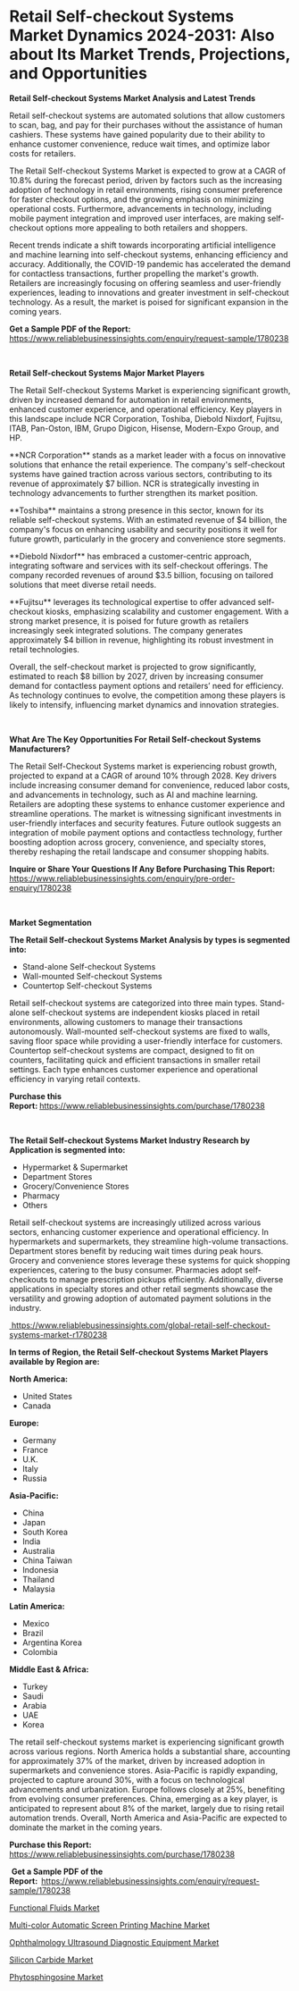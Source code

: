 <p><h1>Retail Self-checkout Systems Market Dynamics 2024-2031: Also about Its Market Trends, Projections, and Opportunities</h1></p><p><strong>Retail Self-checkout Systems Market Analysis and Latest Trends</strong></p>
<p><p>Retail self-checkout systems are automated solutions that allow customers to scan, bag, and pay for their purchases without the assistance of human cashiers. These systems have gained popularity due to their ability to enhance customer convenience, reduce wait times, and optimize labor costs for retailers. </p><p>The Retail Self-checkout Systems Market is expected to grow at a CAGR of 10.8% during the forecast period, driven by factors such as the increasing adoption of technology in retail environments, rising consumer preference for faster checkout options, and the growing emphasis on minimizing operational costs. Furthermore, advancements in technology, including mobile payment integration and improved user interfaces, are making self-checkout options more appealing to both retailers and shoppers.</p><p>Recent trends indicate a shift towards incorporating artificial intelligence and machine learning into self-checkout systems, enhancing efficiency and accuracy. Additionally, the COVID-19 pandemic has accelerated the demand for contactless transactions, further propelling the market's growth. Retailers are increasingly focusing on offering seamless and user-friendly experiences, leading to innovations and greater investment in self-checkout technology. As a result, the market is poised for significant expansion in the coming years.</p></p>
<p><strong>Get a Sample PDF of the Report:&nbsp;</strong> <a href="https://www.reliablebusinessinsights.com/enquiry/request-sample/1780238?utm_campaign=63&utm_medium=2&utm_source=Github&utm_content=ia&utm_term=19122024&utm_id=retail-self-checkout-systems">https://www.reliablebusinessinsights.com/enquiry/request-sample/1780238</a></p>
<p>&nbsp;</p>
<p><strong>Retail Self-checkout Systems Major Market Players</strong></p>
<p><p>The Retail Self-checkout Systems Market is experiencing significant growth, driven by increased demand for automation in retail environments, enhanced customer experience, and operational efficiency. Key players in this landscape include NCR Corporation, Toshiba, Diebold Nixdorf, Fujitsu, ITAB, Pan-Oston, IBM, Grupo Digicon, Hisense, Modern-Expo Group, and HP.</p><p>**NCR Corporation** stands as a market leader with a focus on innovative solutions that enhance the retail experience. The company's self-checkout systems have gained traction across various sectors, contributing to its revenue of approximately $7 billion. NCR is strategically investing in technology advancements to further strengthen its market position.</p><p>**Toshiba** maintains a strong presence in this sector, known for its reliable self-checkout systems. With an estimated revenue of $4 billion, the company's focus on enhancing usability and security positions it well for future growth, particularly in the grocery and convenience store segments.</p><p>**Diebold Nixdorf** has embraced a customer-centric approach, integrating software and services with its self-checkout offerings. The company recorded revenues of around $3.5 billion, focusing on tailored solutions that meet diverse retail needs.</p><p>**Fujitsu** leverages its technological expertise to offer advanced self-checkout kiosks, emphasizing scalability and customer engagement. With a strong market presence, it is poised for future growth as retailers increasingly seek integrated solutions. The company generates approximately $4 billion in revenue, highlighting its robust investment in retail technologies.</p><p>Overall, the self-checkout market is projected to grow significantly, estimated to reach $8 billion by 2027, driven by increasing consumer demand for contactless payment options and retailers’ need for efficiency. As technology continues to evolve, the competition among these players is likely to intensify, influencing market dynamics and innovation strategies.</p></p>
<p>&nbsp;</p>
<p><strong>What Are The Key Opportunities For Retail Self-checkout Systems Manufacturers?</strong></p>
<p><p>The Retail Self-Checkout Systems market is experiencing robust growth, projected to expand at a CAGR of around 10% through 2028. Key drivers include increasing consumer demand for convenience, reduced labor costs, and advancements in technology, such as AI and machine learning. Retailers are adopting these systems to enhance customer experience and streamline operations. The market is witnessing significant investments in user-friendly interfaces and security features. Future outlook suggests an integration of mobile payment options and contactless technology, further boosting adoption across grocery, convenience, and specialty stores, thereby reshaping the retail landscape and consumer shopping habits.</p></p>
<p><strong>Inquire or Share Your Questions If Any Before Purchasing This Report:</strong> <a href="https://www.reliablebusinessinsights.com/enquiry/pre-order-enquiry/1780238?utm_campaign=63&utm_medium=2&utm_source=Github&utm_content=ia&utm_term=19122024&utm_id=retail-self-checkout-systems">https://www.reliablebusinessinsights.com/enquiry/pre-order-enquiry/1780238</a></p>
<p>&nbsp;</p>
<p><strong>Market Segmentation</strong></p>
<p><strong>The Retail Self-checkout Systems Market Analysis by types is segmented into:</strong></p>
<p><ul><li>Stand-alone Self-checkout Systems</li><li>Wall-mounted Self-checkout Systems</li><li>Countertop Self-checkout Systems</li></ul></p>
<p><p>Retail self-checkout systems are categorized into three main types. Stand-alone self-checkout systems are independent kiosks placed in retail environments, allowing customers to manage their transactions autonomously. Wall-mounted self-checkout systems are fixed to walls, saving floor space while providing a user-friendly interface for customers. Countertop self-checkout systems are compact, designed to fit on counters, facilitating quick and efficient transactions in smaller retail settings. Each type enhances customer experience and operational efficiency in varying retail contexts.</p></p>
<p><strong>Purchase this Report:&nbsp;</strong><a href="https://www.reliablebusinessinsights.com/purchase/1780238?utm_campaign=63&utm_medium=2&utm_source=Github&utm_content=ia&utm_term=19122024&utm_id=retail-self-checkout-systems">https://www.reliablebusinessinsights.com/purchase/1780238</a></p>
<p>&nbsp;</p>
<p><strong>The Retail Self-checkout Systems Market Industry Research by Application is segmented into:</strong></p>
<p><ul><li>Hypermarket & Supermarket</li><li>Department Stores</li><li>Grocery/Convenience Stores</li><li>Pharmacy</li><li>Others</li></ul></p>
<p><p>Retail self-checkout systems are increasingly utilized across various sectors, enhancing customer experience and operational efficiency. In hypermarkets and supermarkets, they streamline high-volume transactions. Department stores benefit by reducing wait times during peak hours. Grocery and convenience stores leverage these systems for quick shopping experiences, catering to the busy consumer. Pharmacies adopt self-checkouts to manage prescription pickups efficiently. Additionally, diverse applications in specialty stores and other retail segments showcase the versatility and growing adoption of automated payment solutions in the industry.</p></p>
<p><a href="https://www.reliablebusinessinsights.com/global-retail-self-checkout-systems-market-r1780238?utm_campaign=63&utm_medium=2&utm_source=Github&utm_content=ia&utm_term=19122024&utm_id=retail-self-checkout-systems">&nbsp;https://www.reliablebusinessinsights.com/global-retail-self-checkout-systems-market-r1780238</a></p>
<p><strong>In terms of Region, the Retail Self-checkout Systems Market Players available by Region are:</strong></p>
<p>
    <p> <strong> North America: </strong>
        <ul>
            <li>United States</li>
            <li>Canada</li>
        </ul>
        </p> 
    <p> <strong> Europe: </strong>
        <ul>
            <li>Germany</li>
            <li>France</li>
            <li>U.K.</li>
            <li>Italy</li>
            <li>Russia</li>
        </ul>
        </p> 
    <p> <strong> Asia-Pacific: </strong>
        <ul>
            <li>China</li>
            <li>Japan</li>
            <li>South Korea</li>
            <li>India</li>
            <li>Australia</li>
            <li>China Taiwan</li>
            <li>Indonesia</li>
            <li>Thailand</li>
            <li>Malaysia</li>
        </ul>
        </p> 
    <p> <strong> Latin America: </strong>
        <ul>
            <li>Mexico</li>
            <li>Brazil</li>
            <li>Argentina Korea</li>
            <li>Colombia</li>
        </ul>
        </p> 
    <p> <strong> Middle East & Africa: </strong>
        <ul>
            <li>Turkey</li>
            <li>Saudi</li>
            <li>Arabia</li>
            <li>UAE</li>
            <li>Korea</li>
        </ul>
    </p>
    </p>
<p><p>The retail self-checkout systems market is experiencing significant growth across various regions. North America holds a substantial share, accounting for approximately 37% of the market, driven by increased adoption in supermarkets and convenience stores. Asia-Pacific is rapidly expanding, projected to capture around 30%, with a focus on technological advancements and urbanization. Europe follows closely at 25%, benefiting from evolving consumer preferences. China, emerging as a key player, is anticipated to represent about 8% of the market, largely due to rising retail automation trends. Overall, North America and Asia-Pacific are expected to dominate the market in the coming years.</p></p>
<p><strong>Purchase this Report: </strong><a href="https://www.reliablebusinessinsights.com/purchase/1780238?utm_campaign=63&utm_medium=2&utm_source=Github&utm_content=ia&utm_term=19122024&utm_id=retail-self-checkout-systems">https://www.reliablebusinessinsights.com/purchase/1780238</a></p>
<p>&nbsp;<strong>Get a Sample PDF of the Report:&nbsp;&nbsp;</strong><a href="https://www.reliablebusinessinsights.com/enquiry/request-sample/1780238?utm_campaign=63&utm_medium=2&utm_source=Github&utm_content=ia&utm_term=19122024&utm_id=retail-self-checkout-systems">https://www.reliablebusinessinsights.com/enquiry/request-sample/1780238</a></p>
<p><strong></strong></p>
<p><p><a href="https://www.linkedin.com/pulse/f-my-mkt-intel-xkfif?utm_campaign=63&utm_medium=2&utm_source=Github&utm_content=ia&utm_term=19122024&utm_id=retail-self-checkout-systems">Functional Fluids Market</a></p><p><a href="https://github.com/SanjidaMahmud54/Market-Research-Report-List-1/blob/main/multi-color-automatic-screen-printing-machine-market.md?utm_campaign=63&utm_medium=2&utm_source=Github&utm_content=ia&utm_term=19122024&utm_id=retail-self-checkout-systems">Multi-color Automatic Screen Printing Machine Market</a></p><p><a href="https://github.com/WashimHussain441/Market-Research-Report-List-1/blob/main/ophthalmology-ultrasound-diagnostic-equipment-market.md?utm_campaign=63&utm_medium=2&utm_source=Github&utm_content=ia&utm_term=19122024&utm_id=retail-self-checkout-systems">Ophthalmology Ultrasound Diagnostic Equipment Market</a></p><p><a href="https://www.linkedin.com/pulse/fore-clarion-insight-j6xzf?utm_campaign=63&utm_medium=2&utm_source=Github&utm_content=ia&utm_term=19122024&utm_id=retail-self-checkout-systems">Silicon Carbide Market</a></p><p><a href="https://www.linkedin.com/pulse/fore-clarion-insight-j6xzf?utm_campaign=63&utm_medium=2&utm_source=Github&utm_content=ia&utm_term=19122024&utm_id=retail-self-checkout-systems">Phytosphingosine Market</a></p></p>